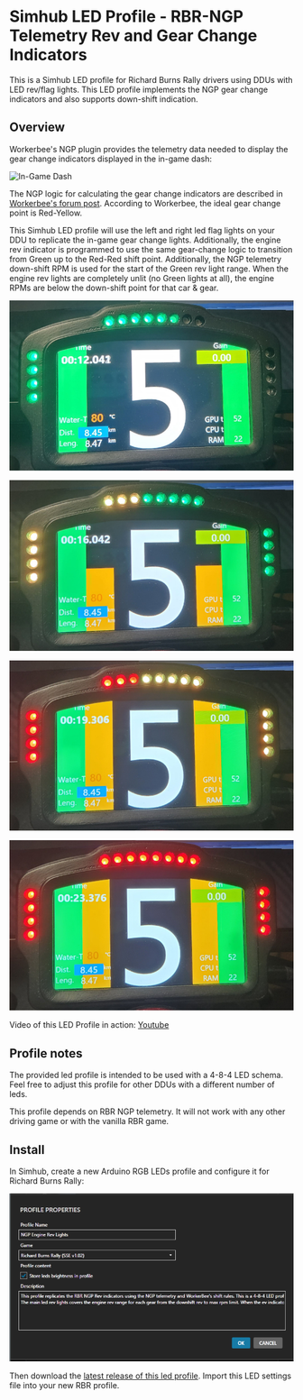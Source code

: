 # Simhub LED Profile - RBR-NGP Telemetry Rev and Gear Change Indicators
This is a Simhub LED profile for Richard Burns Rally drivers using DDUs with LED rev/flag lights. This LED profile implements the NGP gear change indicators and also supports down-shift indication.

## Overview

Workerbee's NGP plugin provides the telemetry data needed to display the gear change indicators displayed in the in-game dash:

![In-Game Dash]()

The NGP logic for calculating the gear change indicators are described in [Workerbee's forum post](http://www.ly-racing.de/viewtopic.php?t=7928). According to Workerbee, the ideal gear change point is Red-Yellow.

This Simhub LED profile will use the left and right led flag lights on your DDU to replicate the in-game gear change lights. Additionally, the engine rev indicator is programmed to use the same gear-change logic to transition from Green up to the Red-Red shift point. Additionally, the NGP telemetry down-shift RPM is used for the start of the Green rev light range. When the engine rev lights are completely unlit (no Green lights at all), the engine RPMs are below the down-shift point for that car & gear.

![Gear Change - Green-Off](images/Green-Off.jpeg)

![Gear Change - Yellow-Green](images/Yellow-Green.jpeg)

![Gear Change - Red-Yellow](images/Red-Yellow.jpeg)

![Gear Change - Red-Red](images/Red-Red.jpeg)

Video of this LED Profile in action: [Youtube](https://youtu.be/1eHaPtXr-ZM)

## Profile notes

The provided led profile is intended to be used with a 4-8-4 LED schema. Feel free to adjust this profile for other DDUs with a different number of leds.

This profile depends on RBR NGP telemetry. It will not work with any other driving game or with the vanilla RBR game.

## Install

In Simhub, create a new Arduino RGB LEDs profile and configure it for Richard Burns Rally:

![Example Profile](images/Simhub_RGB_LED_Profile.png)

Then download the [latest release of this led profile](https://github.com/Solarahawk/Simhub-RBR-NGP-Telemetry-Rev-Shift-Lights/releases/latest). Import this LED settings file into your new RBR profile.

